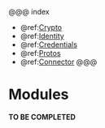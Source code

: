 @@@ index
* @ref:[Crypto](crypto.md)
* @ref:[Identity](identity.md)
* @ref:[Credentials](credentials.md)
* @ref:[Protos](protos.md)
* @ref:[Connector](connector.md)
@@@


# Modules

**TO BE COMPLETED**
